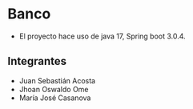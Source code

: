 # Banco
* El proyecto hace uso de java 17, Spring boot 3.0.4. 
## Integrantes
* Juan Sebastián Acosta
* Jhoan Oswaldo Ome
* María José Casanova
